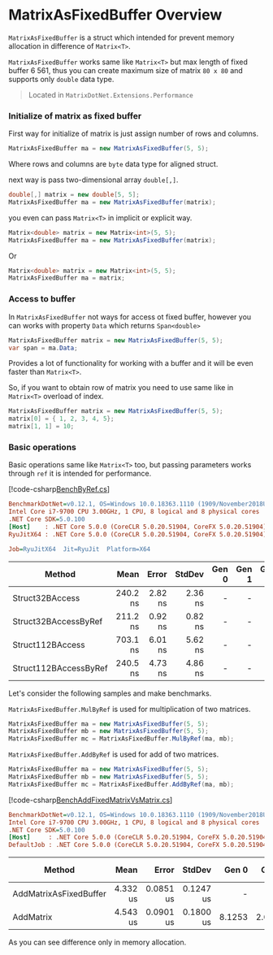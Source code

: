# MatrixAsFixedBuffer Overview

`MatrixAsFixedBuffer` is a struct which intended for prevent memory allocation in difference of `Matrix<T>`.

`MatrixAsFixedBuffer` works same like `Matrix<T>` but max length of fixed buffer 6 561, thus you can create
maximum size of matrix `80 x 80` and supports only `double` data type.

> Located in `MatrixDotNet.Extensions.Performance`

### Initialize of matrix as fixed buffer
First way for initialize of matrix is just assign number of rows and columns.

```c#
MatrixAsFixedBuffer ma = new MatrixAsFixedBuffer(5, 5);
```
Where rows and columns are `byte` data type for aligned struct.

next way is pass two-dimensional array `double[,]`.

```c#
double[,] matrix = new double[5, 5];
MatrixAsFixedBuffer ma = new MatrixAsFixedBuffer(matrix);
```

you even can pass `Matrix<T>` in implicit or explicit way.
```c#
Matrix<double> matrix = new Matrix<int>(5, 5);
MatrixAsFixedBuffer ma = new MatrixAsFixedBuffer(matrix);
```

Or 
```c#
Matrix<double> matrix = new Matrix<int>(5, 5);
MatrixAsFixedBuffer ma = matrix;
```

### Access to buffer

In `MatrixAsFixedBuffer` not ways for access ot fixed buffer, 
however you can works with property `Data` which returns `Span<double>`

```c#
MatrixAsFixedBuffer matrix = new MatrixAsFixedBuffer(5, 5);
var span = ma.Data;
```
Provides a lot of functionality for working with a buffer and it will be even faster than `Matrix<T>`.

So, if you want to obtain row of matrix you need to use same like in `Matrix<T>` overload of index.
```c#
MatrixAsFixedBuffer matrix = new MatrixAsFixedBuffer(5, 5);
matrix[0] = { 1, 2, 3, 4, 5};
matrix[1, 1] = 10;
```

### Basic operations
Basic operations same like `Matrix<T>` too, 
but passing parameters works through `ref` it is intended for performance.

[!code-csharp[BenchByRef.cs](../../../../tests/MatrixDotNet.PerformanceTesting/MatrixAsFixedBufferBench/BenchByRef.cs)]

```ini 
BenchmarkDotNet=v0.12.1, OS=Windows 10.0.18363.1110 (1909/November2018Update/19H2)
Intel Core i7-9700 CPU 3.00GHz, 1 CPU, 8 logical and 8 physical cores
.NET Core SDK=5.0.100
[Host]    : .NET Core 5.0.0 (CoreCLR 5.0.20.51904, CoreFX 5.0.20.51904), X64 RyuJIT
RyuJitX64 : .NET Core 5.0.0 (CoreCLR 5.0.20.51904, CoreFX 5.0.20.51904), X64 RyuJIT

Job=RyuJitX64  Jit=RyuJit  Platform=X64
```

|                Method |     Mean |   Error |  StdDev | Gen 0 | Gen 1 | Gen 2 | Allocated |
|---------------------- |---------:|--------:|--------:|------:|------:|------:|----------:|
|       Struct32BAccess | 240.2 ns | 2.82 ns | 2.36 ns |     - |     - |     - |         - |
|  Struct32BAccessByRef | 211.2 ns | 0.92 ns | 0.82 ns |     - |     - |     - |         - |
|      Struct112BAccess | 703.1 ns | 6.01 ns | 5.62 ns |     - |     - |     - |         - |
| Struct112BAccessByRef | 240.5 ns | 4.73 ns | 4.86 ns |     - |     - |     - |         - |

Let's consider the following samples and make benchmarks.

`MatrixAsFixedBuffer.MulByRef` is used for multiplication of two matrices.
```c#
MatrixAsFixedBuffer ma = new MatrixAsFixedBuffer(5, 5);
MatrixAsFixedBuffer mb = new MatrixAsFixedBuffer(5, 5);
MatrixAsFixedBuffer mc = MatrixAsFixedBuffer.MulByRef(ma, mb);
```

`MatrixAsFixedBuffer.AddByRef` is used for add of two matrices.
```c#
MatrixAsFixedBuffer ma = new MatrixAsFixedBuffer(5, 5);
MatrixAsFixedBuffer mb = new MatrixAsFixedBuffer(5, 5);
MatrixAsFixedBuffer mc = MatrixAsFixedBuffer.AddByRef(ma, mb);
```
[!code-csharp[BenchAddFixedMatrixVsMatrix.cs](../../../../tests/MatrixDotNet.PerformanceTesting/MatrixAsFixedBufferBench/BenchAddFixedMatrixVsMatrix.cs)]

```ini
BenchmarkDotNet=v0.12.1, OS=Windows 10.0.18363.1110 (1909/November2018Update/19H2)
Intel Core i7-9700 CPU 3.00GHz, 1 CPU, 8 logical and 8 physical cores
.NET Core SDK=5.0.100
[Host]     : .NET Core 5.0.0 (CoreCLR 5.0.20.51904, CoreFX 5.0.20.51904), X64 RyuJIT
DefaultJob : .NET Core 5.0.0 (CoreCLR 5.0.20.51904, CoreFX 5.0.20.51904), X64 RyuJIT
```

|                 Method |     Mean |     Error |    StdDev |  Gen 0 |  Gen 1 | Gen 2 | Allocated |
|----------------------- |---------:|----------:|----------:|-------:|-------:|------:|----------:|
| AddMatrixAsFixedBuffer | 4.332 us | 0.0851 us | 0.1247 us |      - |      - |     - |         - |
|              AddMatrix | 4.543 us | 0.0901 us | 0.1800 us | 8.1253 | 2.0294 |     - |   51256 B |

As you can see difference only in memory allocation.


















